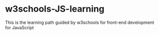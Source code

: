 # w3schools-JS-learning
This is the learning path guided by w3schools for front-end development for JavaScript

